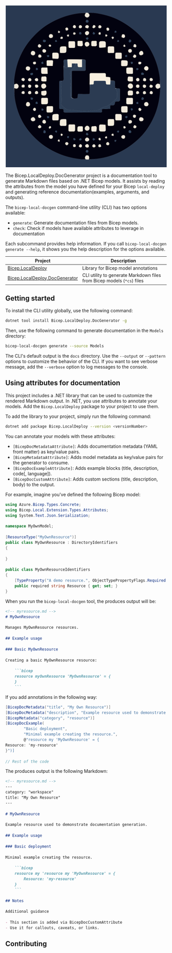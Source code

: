 
<!-- markdownlint-disable MD041 -->
![Bicep.LocalDeploy.DocGenerator](./banner.svg)

The Bicep.LocalDeploy.DocGenerator project is a documentation tool to generate
Markdown files based on .NET Bicep models. It assists by reading the attributes
from the model you have defined for your Bicep `local-deploy` and generating
reference documentation(examples, arguments, and outputs).

The `bicep-local-docgen` command-line utility (CLI) has two options
available:

- `generate`: Generate documentation files from Bicep models.
- `check`: Check if models have available attributes to leverage in documentation

Each subcommand provides help information. If you call
`bicep-local-docgen generate --help`, it shows you the help
description for the options available.

| Project                              | Description                                                            |
|--------------------------------------|------------------------------------------------------------------------|
| [Bicep.LocalDeploy][00]              | Library for Bicep model annotations                                    |
| [Bicep.LocalDeploy.DocGenerator][01] | CLI utility to generate Markdown files from Bicep models (`*cs`) files |

## Getting started

To install the CLI utility globally, use the following command:

```bash
dotnet tool install Bicep.LocalDeploy.DocGenerator -g
```

Then, use the following command to generate documentation in the `Models`
directory:

```bash
bicep-local-docgen generate --source Models
```

The CLI's default output is the `docs` directory. Use the `--output`
or `--pattern` options to customize the behavior of the CLI. If you
want to see verbose message, add the `--verbose` option to log messages
to the console.

## Using attributes for documentation

This project includes a .NET library that can be used to customize
the rendered Markdown output. In .NET, you use attributes to annotate
your models. Add the `Bicep.LocalDeploy` package to your project to use them.

To add the library to your project, simply run the following command:

```bash
dotnet add package Bicep.LocalDeploy --version <versionNumber>
```

You can annotate your models with these attributes:

- `[BicepDocMetadataAttribute]`: Adds documentation metadata (YAML front matter) as key/value pairs.
- `[BicepMetadataAttribute]`: Adds model metadata as key/value pairs for the generator to consume.
- `[BicepDocExampleAttribute]`: Adds example blocks (title, description, code[, language]).
- `[BicepDocCustomAttribute]`: Adds custom sections (title, description, body) to the output.

For example, imagine you've defined the following Bicep model:

```csharp
using Azure.Bicep.Types.Concrete;
using Bicep.Local.Extension.Types.Attributes;
using System.Text.Json.Serialization;

namespace MyOwnModel;

[ResourceType("MyOwnResource")]
public class MyOwnResource : DirectoryIdentifiers
{

}

public class MyOwnResourceIdentifiers
{
    [TypeProperty("A demo resource.", ObjectTypePropertyFlags.Required | ObjectTypePropertyFlags.Identifier)]
    public required string Resource { get; set; }
}
```

When you run the `bicep-local-docgen` tool, the produces output will be:

```markdown
<!-- myresource.md -->
# MyOwnResource

Manages MyOwnResource resources.

## Example usage

### Basic MyOwnResource

Creating a basic MyOwnResource resource:

    ```bicep
    resource myOwnResource 'MyOwnResource' = {
    }
    ```
```

If you add annotations in the following way:

```csharp
[BicepDocMetadata("title", "My Own Resource")]
[BicepDocMetadata("description", "Example resource used to demonstrate documentation generation.")]
[BicepMetadata("category", "resource")]
[BicepDocExample(
        "Basic deployment",
        "Minimal example creating the resource.",
        @"resource my 'MyOwnResource' = {
Resource: 'my-resource'
}")]

// Rest of the code
```

The produces output is the following Markdown:

```markdown
<!-- myresource.md -->
---
category: "workspace"
title: "My Own Resource"
---

# MyOwnResource

Example resource used to demonstrate documentation generation.

## Example usage

### Basic deployment

Minimal example creating the resource.

    ```bicep
    resource my 'resource my 'MyOwnResource' = {
        Resource: 'my-resource'
    }
    ```

## Notes

Additional guidance

- This section is added via BicepDocCustomAttribute
- Use it for callouts, caveats, or links.
```

## Contributing

<!-- TODO: Add contributing.md -->

<!-- Link reference definitions -->
[00]: https://www.nuget.org/packages/Bicep.LocalDeploy
[01]: https://www.nuget.org/packages/Bicep.LocalDeploy.DocGenerator
